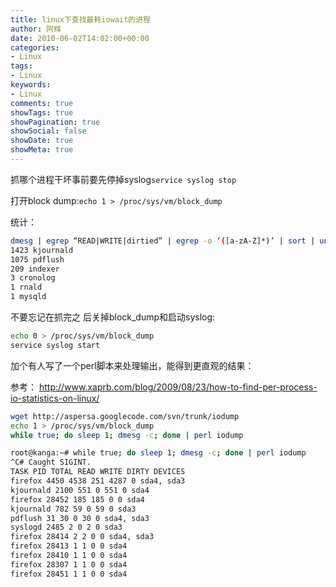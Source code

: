 ```yaml
---
title: linux下查找最耗iowait的进程
author: 阿辉
date: 2010-06-02T14:02:00+00:00
categories:
- Linux
tags:
- Linux
keywords:
- Linux
comments: true
showTags: true
showPagination: true
showSocial: false
showDate: true
showMeta: true
---
```

抓哪个进程干坏事前要先停掉syslog`service syslog stop`

打开block dump:`echo 1 > /proc/sys/vm/block_dump`

统计：
```bash
dmesg | egrep “READ|WRITE|dirtied” | egrep -o ‘([a-zA-Z]*)’ | sort | uniq -c | sort -rn | head
1423 kjournald
1075 pdflush
209 indexer
3 cronolog
1 rnald
1 mysqld
```

<!--more-->

不要忘记在抓完之 后关掉block_dump和启动syslog:
```bash
echo 0 > /proc/sys/vm/block_dump
service syslog start
```

加个有人写了一个perl脚本来处理输出，能得到更直观的结果：

参考：
http://www.xaprb.com/blog/2009/08/23/how-to-find-per-process-io-statistics-on-linux/
```bash
wget http://aspersa.googlecode.com/svn/trunk/iodump
echo 1 > /proc/sys/vm/block_dump
while true; do sleep 1; dmesg -c; done | perl iodump

root@kanga:~# while true; do sleep 1; dmesg -c; done | perl iodump
^C# Caught SIGINT.
TASK PID TOTAL READ WRITE DIRTY DEVICES
firefox 4450 4538 251 4287 0 sda4, sda3
kjournald 2100 551 0 551 0 sda4
firefox 28452 185 185 0 0 sda4
kjournald 782 59 0 59 0 sda3
pdflush 31 30 0 30 0 sda4, sda3
syslogd 2485 2 0 2 0 sda3
firefox 28414 2 2 0 0 sda4, sda3
firefox 28413 1 1 0 0 sda4
firefox 28410 1 1 0 0 sda4
firefox 28307 1 1 0 0 sda4
firefox 28451 1 1 0 0 sda4
```
